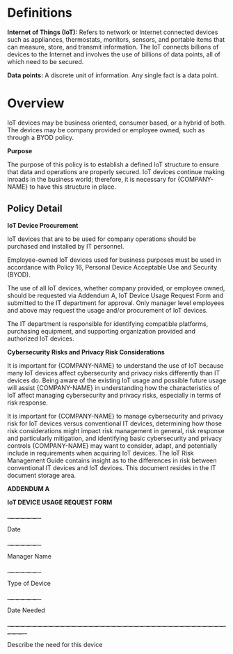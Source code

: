 # **Definitions**

**Internet of Things (IoT):** Refers to network or Internet connected devices such as appliances, thermostats, monitors, sensors, and portable items that can measure, store, and transmit information. The IoT connects billions of devices to the Internet and involves the use of billions of data points, all of which need to be secured.

**Data points:** A discrete unit of information. Any single fact is a data point.

# **Overview**

IoT devices may be business oriented, consumer based, or a hybrid of both. The devices may be company provided or employee owned, such as through a BYOD policy.

**Purpose**

The purpose of this policy is to establish a defined IoT structure to ensure that data and operations are properly secured. IoT devices continue making inroads in the business world; therefore, it is necessary for {COMPANY-NAME} to have this structure in place.

## **Policy Detail**

**IoT Device Procurement**

IoT devices that are to be used for company operations should be purchased and installed by IT personnel.

Employee-owned IoT devices used for business purposes must be used in accordance with Policy 16, Personal Device Acceptable Use and Security (BYOD).

The use of all IoT devices, whether company provided, or employee owned, should be requested via Addendum A, IoT Device Usage Request Form and submitted to the IT department for approval. Only manager level employees and above may request the usage and/or procurement of IoT devices.

The IT department is responsible for identifying compatible platforms, purchasing equipment, and supporting organization provided and authorized IoT devices.

**Cybersecurity Risks and Privacy Risk Considerations**

It is important for {COMPANY-NAME} to understand the use of IoT because many IoT devices affect cybersecurity and privacy risks differently than IT devices do. Being aware of the existing IoT usage and possible future usage will assist {COMPANY-NAME} in understanding how the characteristics of IoT affect managing cybersecurity and privacy risks, especially in terms of risk response.

It is important for {COMPANY-NAME} to manage cybersecurity and privacy risk for IoT devices versus conventional IT devices, determining how those risk considerations might impact risk management in general, risk response and particularly mitigation, and identifying basic cybersecurity and privacy controls {COMPANY-NAME} may want to consider, adapt, and potentially include in requirements when acquiring IoT devices. The IoT Risk Management Guide contains insight as to the differences in risk between conventional IT devices and IoT devices. This document resides in the IT document storage area.

**ADDENDUM A**

**IoT DEVICE USAGE REQUEST FORM**

\_**\_**\_**\_**\_**\_**\_**\_**\_**\_**\__

Date

\_**\_**\_**\_**\_**\_**\_**\_**\_**\_**\__

Manager Name

\_**\_**\_**\_**\_**\_**\_**\_**\_**\_**\__

Type of Device

\_**\_**\_**\_**\_**\_**\_**\_**\_**\_**\__

Date Needed

\_**\_**\_**\_**\_**\_**\_**\_**\_**\_**\_**\_**\_**\_**\_**\_**\_**\_**\_**\_**\_**\_**\_**\_**\_**\_**\_**\_**\_**\_**\_**\_**\_**\_**\_**\_**\_**\_**\_**\_**\_**\_**\_**\_**\_**\_**\_**\_**\_**\_**\_**\_**\_**\_**\_**\_**\_**\_**\_**\_**\_**\_**\_**\_**\_**\_**\_**\_**\_**\_**\_**\_**\_**\_**\_**\_**\_**\_**\_**\_**\_**\_**\__

Describe the need for this device